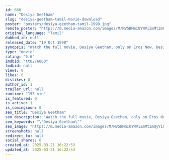 ```yaml
---
id: 666
name: "Desiya Geetham"
slug: "desiya-geetham-tamil-movie-download"
poster: "posters/desiya-geetham-tamil-1998.jpg"
remote_poster: "https://m.media-amazon.com/images/M/MV5BMmI0YWViZmMtZmQyYi00OThhLWFmMTEtZjAzYjM2NDE3YTkxXkEyXkFqcGc@._V1_SX300.jpg"
original_language: "Tamil"
dubbed_in: null
released_date: "19 Oct 1998"
synopsis: "Watch the full movie, Desiya Geetham, only on Eros Now. Desiya Geetham is a 1998 Indian Tamil film, directed by Cheran and produced by Dharam Chand Lunked. The film stars Murali, Rambha, Nagesh and Vijayakumar in lead roles. The f..."
type: "movie"
rating: "5.6"
imdbid: "tt0276060"
tmdbid: null
views: 0
likes: 0
dislikes: 0
author_id: 1
trailer_url: null
runtime: "155 min"
is_featured: 0
is_active: 1
is_comingsoon: 0
seo_title: "Desiya Geetham"
seo_description: "Watch the full movie, Desiya Geetham, only on Eros Now. Desiya Geetham is a 1998 Indian Tamil film, directed by Cheran and produced by Dharam Chand Lunked. The film stars Murali, Rambha, Nagesh and Vijayakumar in lead roles. The f..."
seo_keywords: "\"Desiya Geetham\""
seo_image: "https://m.media-amazon.com/images/M/MV5BMmI0YWViZmMtZmQyYi00OThhLWFmMTEtZjAzYjM2NDE3YTkxXkEyXkFqcGc@._V1_SX300.jpg"
screenshots: null
redirect_to: null
social_shares: 0
created_at: 2025-03-21 16:22:53
updated_at: 2025-03-21 16:22:53
---
```



